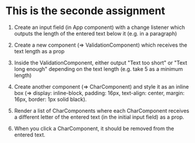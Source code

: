 # This is the seconde assignment 
1. Create an input field (in App component) with a change listener which outputs the length of the entered text below it (e.g. in a paragraph)

2. Create a new component (=> ValidationComponent) which receives the text length as a prop

3. Inside the ValidationComponent, either output "Text too short" or "Text long enough" depending on the text length (e.g. take 5 as a minimum length)

4. Create another component (=> CharComponent) and style it as an inline box (=> display: inline-block, padding: 16px, text-align: center, margin: 16px, border: 1px solid black).

5. Render a list of CharComponents where each CharComponent receives a different letter of the entered text (in the initial input field) as a prop.

6. When you click a CharComponent, it should be removed from the entered text.
